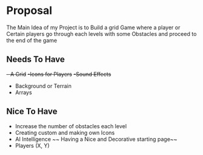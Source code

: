 # Proposal
The Main Idea of my Project is to Build a grid Game where a player or Certain players go through each levels with some Obstacles and proceed to the end of the game

## Needs To Have
~~- A Grid~~
~~-Icons for Players~~
~~-Sound Effects~~
- Background or Terrain
- Arrays

## Nice To Have 
- Increase the number of obstacles each level
- Creating custom and making own Icons
- AI Intelligence
~~ Having a Nice and Decorative starting page~~
- Players (X, Y)